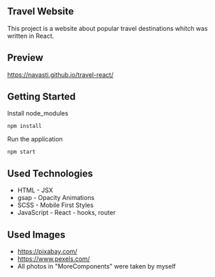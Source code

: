 ## Travel Website
This project is a website about popular travel destinations whitch was written in React.

## Preview
https://navasti.github.io/travel-react/

## Getting Started
Install node_modules
```
npm install
```

Run the application
```
npm start
```

## Used Technologies
* HTML - JSX
* gsap - Opacity Animations
* SCSS - Mobile First Styles
* JavaScript - React - hooks, router

## Used Images
* https://pixabay.com/
* https://www.pexels.com/
* All photos in "MoreComponents" were taken by myself